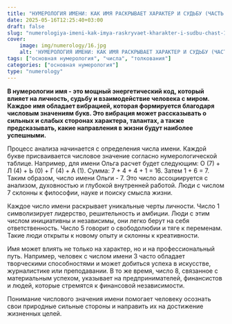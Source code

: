 ```yaml
---
title: "НУМЕРОЛОГИЯ ИМЕНИ: КАК ИМЯ РАСКРЫВАЕТ ХАРАКТЕР И СУДЬБУ (ЧАСТЬ 1)"
date: 2025-05-16T12:25:40+03:00
draft: false
slug: "numerologiya-imeni-kak-imya-raskryvaet-kharakter-i-sudbu-chast-1"
cover:
    image: img/numerology/16.jpg
    alt: 'НУМЕРОЛОГИЯ ИМЕНИ: КАК ИМЯ РАСКРЫВАЕТ ХАРАКТЕР И СУДЬБУ (ЧАСТЬ 1)'
tags: ["основная нумерология", "числа", "толкования"]
categories: ["основная нумерология"]
type: "numerology"
---
```



**В нумерологии имя - это мощный энергетический код, который влияет на личность, судьбу и взаимодействие человека с миром. Каждое имя обладает вибрацией, которая формируется благодаря числовым значениям букв. Это вибрация может рассказывать о сильных и слабых сторонах характера, талантах, а также предсказывать, какие направления в жизни будут наиболее успешными.**

Процесс анализа начинается с определения числа имени. Каждой букве присваивается числовое значение согласно нумерологической таблице. Например, для имени Ольга расчет будет следующим: О (7) + Л (4) + Ь (0) + Г (4) + А (1). Сумма: 7 + 4 + 4 + 1 = 16. Затем 1 + 6 = 7. Таким образом, число имени Ольги - 7. Это число ассоциируется с анализом, духовностью и глубокой внутренней работой. Люди с числом 7 склонны к философии, науке и поиску смысла жизни.

Каждое число имени раскрывает уникальные черты личности. Число 1 символизирует лидерство, решительность и амбиции. Люди с этим числом инициативны и независимы, они легко берут на себя ответственность. Число 5 говорит о свободолюбии и тяге к переменам. Такие люди открыты к новому опыту и склонны к креативности.

Имя может влиять не только на характер, но и на профессиональный путь. Например, человек с числом имени 3 часто обладает творческими способностями и может добиться успеха в искусстве, журналистике или преподавании. В то же время, число 8, связанное с материальным успехом, указывает на предпринимателей, финансистов и людей, которые стремятся к финансовой независимости.

Понимание числового значения имени помогает человеку осознать свои природные сильные стороны и направить их на достижение жизненных целей.

